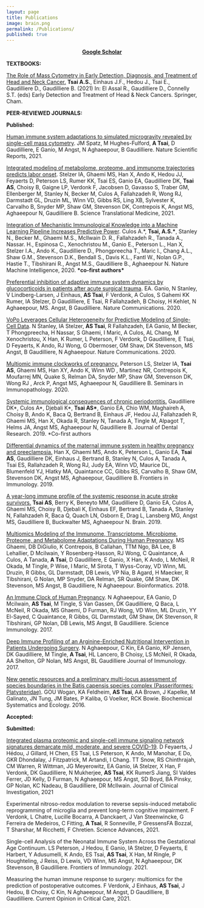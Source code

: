 ```yaml
---
layout: page
title: Publications
image: brain.png
permalink: /Publications/
published: true
---
```

<center><b><a href="https://scholar.google.com/citations?user=1jxR9JIAAAAJ&hl=en">Google Scholar</a> </b> </center>

<p class="p1"><strong>TEXTBOOKS:</strong></p>
<p><a href="https://doi.org/10.1007/978-3-030-69859-1_5">The Role of Mass Cytometry in Early Detection, Diagnosis, and Treatment of Head and Neck Cancer.</a>
  <b>Tsai A.S.</b>, Einhaus J.F., Hedou J., Tsai E., Gaudilliere D., Gaudilliere B. (2021) In: El Assal R., Gaudilliere D., Connelly S.T. (eds) Early Detection and Treatment of Head & Neck Cancers. Springer, Cham.

<p class="p1"><strong>PEER-REVIEWED JOURNALS:</strong></p>

<p class="p1"><strong>Published:</strong></p>

<p><a href="https://www.nature.com/articles/s41598-021-90458-2">Human immune system adaptations to simulated microgravity revealed by single-cell mass cytometry</a>. JM Spatz, M Hughes-Fulford, <b>A Tsai</b>, D Gaudilliere, E Ganio, M Angst, N Aghaeepour, B Gaudilliere. Nature Scientific Reports, 2021.</p>

<p><a href="https://stm.sciencemag.org/content/13/592/eabd9898.abstract">Integrated modeling of metabolome, proteome, and immunome trajectories predicts labor onset</a>. Stelzer IA, Ghaemi MS, Han X, Ando K, Hedou JJ, Feyaerts D, Peterson LS, Rumer KK, Tsai ES, Ganio EA, Gaudilliere DK, <b>Tsai AS</b>, Choisy B, Gaigne LP, Verdonk F, Jacobsen D, Gavasso S, Traber GM, Ellenberger M, Stanley N, Becker M, Culos A, Fallahzadeh R, Wong RJ, Darmstadt GL, Druzin ML, Winn VD, Gibbs RS, Ling XB, Sylvester K, Carvalho B, Snyder MP, Shaw GM, Stevenson DK, Contrepois K, Angst MS, Aghaeepour N, Gaudilliere B. Science Translational Medicine, 2021. </p>

<p><a href="https://www.nature.com/articles/s42256-020-00232-8">Integration of Mechanistic Immunological Knowledge into a Machine Learning Pipeline Increases Predictive Power</a>. Culos A.*, <b>Tsai, A.S.*</b>, Stanley N., Becker M., Ghaemi M.S., McIlwain D. R., Fallahzadeh R., Tanada A., Nassar. H., Espinosa C., Xenochristou M., Ganio E., Peterson L., Han X, Stelzer I.A., Ando K., Gaudilliere D., Phongpreecha T., Maric I., Chang A.L., Shaw G.M., Stevenson D.K., Bendall S., Davis K.L., Fantl W., Nolan G.P., Hastie T., Tibshirani R., Angst M.S., Gaudilliere B., Aghaeepour N. Nature Machine Intelligence, 2020. <b>*co-first authors*</b></p>

<p><a href="https://www.nature.com/articles/s41467-020-17565-y">Preferential inhibition of adaptive immune system dynamics by glucocorticoids in patients after acute surgical trauma</a>. EA. Ganio, N Stanley, V Lindberg-Larsen, J Einhaus, <b>AS Tsai</b>, F Verdonk, A Culos, S Gahemi KK Rumer, IA Stelzer, D Gaudilliere, E Tsai, R Fallahzadeh, B Choisy, H Kehlet, N Aghaeepour, MS. Angst, B Gaudilliere. Nature Communications. 2020. </p>

<p><a href="https://www.nature.com/articles/s41467-020-17569-8">VoPo Leverages Cellular Heterogeneity for Predictive Modeling of Single-Cell Data</a>. N Stanley, IA Stelzer, <b>AS Tsai</b>, R Fallahzadeh, EA Ganio, M Becker, T Phongpreecha, H Nassar, S Ghaemi, I Maric, A Culos, AL Chang, M Xenochristou, X Han, K Rumer, L Peterson, F Verdonk, D Gaudilliere, E Tsai, D Feyaerts, K Ando, RJ Wong, G Obermoser, GM Shaw, DK Stevenson, MS Angst, B Gaudilliere, N Aghaeepour. Nature Communications. 2020. </p>

<p> <a href="https://doi.org/10.1007/s00281-019-00772-1">Multiomic immune clockworks of pregnancy.</a> Peterson LS, Stelzer IA, <b>Tsai AS</b>, Ghaemi MS, Han XY, Ando K, Winn WD , Martinez NR, Contrepois K, Moufarrej MN, Quake S, Relman DA, Snyder MP, Shaw GM, Stevenson DK, Wong RJ , Arck P, Angst MS, Aghaeepour N, Gaudilliere B. Seminars in Immunopathology. 2020.

<p> <a href="https://journals.sagepub.com/doi/abs/10.1177/0022034519857714">Systemic immunological consequences of chronic periodontitis.</a> Gaudilliere DK*, Culos A*, Djebali K*, <b>Tsai AS*</b>, Ganio EA, Chio WM, Maghaireh A, Choisy B, Ando K, Baca Q, Bertrand B, Einhaus JF, Hedou JJ, Fallahzadeh R, Ghaemi MS, Han X, Okada R, Stanley N, Tanada A, Tingle M, Alpagot T, Helms JA, Angst MS, Aghaeepour N, Gaudilliere B.  Journal of Dental Research. 2019. *Co-first authors </p>

<p> <a href="https://www.frontiersin.org/articles/10.3389/fimmu.2019.01305/abstract">Differential dynamics of the maternal immune system in healthy pregnancy and preeclampsia.</a> Han X, Ghaemi MS, Ando K, Peterson L, Ganio EA, <b>Tsai AS</b>, Gaudilliere DK, Einhaus J, Bertrand B, Stanley N, Culos A, Tanada A, Tsai ES, Rallahzadeh R, Wong RJ, Judy EA, Winn VD, Maurice DL, Blumenfeld YJ, Hlatky MA, Quaintance CC, Gibbs RS, Carvalho B, Shaw GM, Stevenson DK, Angst MS, Aghaeepour, Gaudilliere B.  Frontiers in Immunology. 2019.</p>

<p> <a href="https://academic.oup.com/brain/advance-article/doi/10.1093/brain/awz022/5373058">A year-long immune profile of the systemic response in acute stroke survivors.</a> <b>Tsai AS</b>, Berry K, Beneyto MM, Gaudilliere D, Ganio EA, Culos A, Ghaemi MS, Choisy B, Djebali K, Einhaus EF, Bertrand B, Tanada A, Stanley N, Fallahzadeh R, Baca Q, Quach LN, Osborn E, Drag L, Lansberg MG, Angst MS, Gaudilliere B, Buckwalter MS, Aghaeepour N. Brain. 2019. <p>

<p> <a href="https://academic.oup.com/bioinformatics/advance-article/doi/10.1093/bioinformatics/bty537/5047759">Multiomics Modeling of the Immunome, Transcriptome, Microbiome, Proteome, and Metabolome Adaptations During Human Pregnancy</a>. MS Ghaemi, DB DiGiulio, K Contrepois, B Callahan, TTM Ngo, BA Lee, B Lehallier, D Mcilwain, Y Rosenberg-Hasson, RJ Wong, C Quaintance, A Culos, A Tanada, <b>A Tsai</b>, D Gaudilliere, E Ganio, X Han, K Ando, L McNeil, R Okada, M Tingle, P Wise, I Maric, M Sirota, T Wyss-Coray, VD Winn, ML Druzin, R Gibbs, GL Darmstadt, DB Lewis, VP Nia, B Agard, H Maecker, R Tibshirani, G Nolan, MP Snyder, DA Relman, SR Quake, GM Shaw, DK Stevenson, MS Angst, B Gaudilliere, N Aghaeepour. Bioinformatics. 2018. </p>

<p><a href="http://immunology.sciencemag.org/content/2/15/eaan2946">An Immune Clock of Human Pregnancy</a>. N Aghaeepour, EA Ganio, D Mcilwain, <b>AS Tsai</b>, M Tingle, S Van Gassen, DK Gaudilliere, Q Baca, L McNeil, R Okada, MS Ghaemi, D Furman, RJ Wong, VD Winn, ML Druzin, YY El-Sayed, C Quaintance, R Gibbs, GL Darmstadt, GM Shaw, DK Stevenson, R Tibshirani, GP Nolan, DB Lewis, MS Angst, B Gaudilliere. Science Immunology. 2017. </p>

<p><a href="http://www.jimmunol.org/content/199/6/2171">Deep Immune Profiling of an Arginine-Enriched Nutritional Intervention in Patients Undergoing Surgery</a>. N Aghaeepour, C Kin, EA Ganio, KP Jensen, DK Gaudilliere, M Tingle, <b>A Tsai</b>, HL Lancero, B Choisy, LS McNeil, R Okada, AA Shelton, GP Nolan, MS Angst, BL Gaudilliere Journal of Immunology. 2017. </p>

<p><a href="https://www.sciencedirect.com/science/article/pii/S0305197816300072">New genetic resources and a preliminary multi-locus assessment of species boundaries in the Batis capensis species complex (Passeriformes: Platysteridae)</a>. GOU Wogan, KA Feldheim, <b>AS Tsai</b>, AA Brown, J Kapelke, M Galinato, JN Tung, JM Bates, P Kaliba, G Voelker, RCK Bowie. Biochemical Systematics and Ecology. 2016.</p>

<p class="p1"><strong>Accepted:</strong></p>

<p class="p1"><strong>Submitted:</strong></p>
<p><a href="https://www.biorxiv.org/content/10.1101/2021.02.09.430269v1?rss=1">Integrated plasma proteomic and single-cell immune signaling network signatures demarcate mild, moderate, and severe COVID-19</a>. D Feyaerts, J Hédou, J Gillard, H Chen, ES Tsai, LS Peterson, K Ando, M Manohar, E Do, GKR Dhondalay, J Fitzpatrick, M Artandi, I Chang. TT Snow, RS Chinthrajah, CM Warren, R Wittman, JG Meyerowitz, EA Ganio, IA Stelzer, X Han, F Verdonk, DK Gaudilliere, N Mukherjee, <b>AS Tsai</b>, KK RumerS Jiang, SI Valdes Ferrer, JD Kelly, D Furman, N Aghaeepour, MS Angst, SD Boyd, BA Pinsky, GP Nolan, KC Nadeau, B Gaudilliere, DR McIlwain. Journal of Clinical Investigation, 2021</p>
  
<p>Experimental nitroso-redox modulation to reverse sepsis-induced metabolic reprogramming of microglia and prevent long-term cognitive impairment. F Verdonk, L Chatre, Lucille Bocarra, A Danckaert, J Van Steenwincke, G Ferreira de Medeiros, C Fitting, <b>A Tsai</b>, R Sonneville, P GressensFA Bozzal, T Sharshar, M Ricchetti, F Chretien. Science Advances, 2021.</p>

<p>Single-cell Analysis of the Neonatal Immune System Across the Gestational Age Continuum. LS Peterson, J Hedou, E Ganio, IA Stelzer, D Feyaerts, E Harbert, Y Adusumelli, K Ando, ES Tsai, <b>AS Tsai</b>, X Han, M Ringle, P Houghteling, J Reiss, D Lewis, VD Winn, MS Angst, N Aghaeepour, DK Stevenson, B Gaudilliere. Frontiers of Immunology. 2021.</p>

<p>Measuring the human immune response to surgery: multiomics for the prediction of postoperative outcomes. F Verdonk, J Einhaus, <b>AS Tsai</b>, J Hedou, B Choisy, C Kin, N Aghaeepour, M Angst, D Gaudilliere, B Gaudilliere. Current Opinion in Critical Care, 2021.</p>
